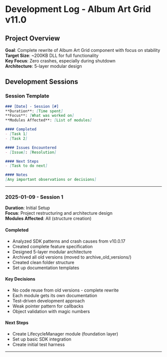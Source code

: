 # Development Log - Album Art Grid v11.0

## Project Overview
**Goal**: Complete rewrite of Album Art Grid component with focus on stability  
**Target Size**: ~200KB DLL for full functionality  
**Key Focus**: Zero crashes, especially during shutdown  
**Architecture**: 5-layer modular design  

## Development Sessions

### Session Template
```markdown
### [Date] - Session [#]
**Duration**: [Time spent]  
**Focus**: [What was worked on]  
**Modules Affected**: [List of modules]  

#### Completed
- [Task 1]
- [Task 2]

#### Issues Encountered
- [Issue]: [Resolution]

#### Next Steps
- [Task to do next]

#### Notes
[Any important observations or decisions]
```

---

### 2025-01-09 - Session 1
**Duration**: Initial Setup  
**Focus**: Project restructuring and architecture design  
**Modules Affected**: All (structure creation)  

#### Completed
- Analyzed SDK patterns and crash causes from v10.0.17
- Created complete feature specification
- Designed 5-layer modular architecture
- Archived all old versions (moved to archive_old_versions/)
- Created clean folder structure
- Set up documentation templates

#### Key Decisions
- No code reuse from old versions - complete rewrite
- Each module gets its own documentation
- Test-driven development approach
- Weak pointer pattern for callbacks
- Object validation with magic numbers

#### Next Steps
- Create LifecycleManager module (foundation layer)
- Set up basic SDK integration
- Create initial test harness

---